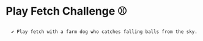 # Play Fetch Challenge ⚾

```
  ✔️ Play fetch with a farm dog who catches falling balls from the sky.

```
